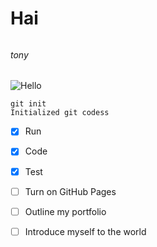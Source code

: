# <h1> Hai
###### <h6> tony
![Hello](www.google.com/)

```
git init
Initialized git codess
```
- [x] Run
- [x] Code
- [x] Test

- [ ] Turn on GitHub Pages
- [ ] Outline my portfolio
- [ ] Introduce myself to the world 
